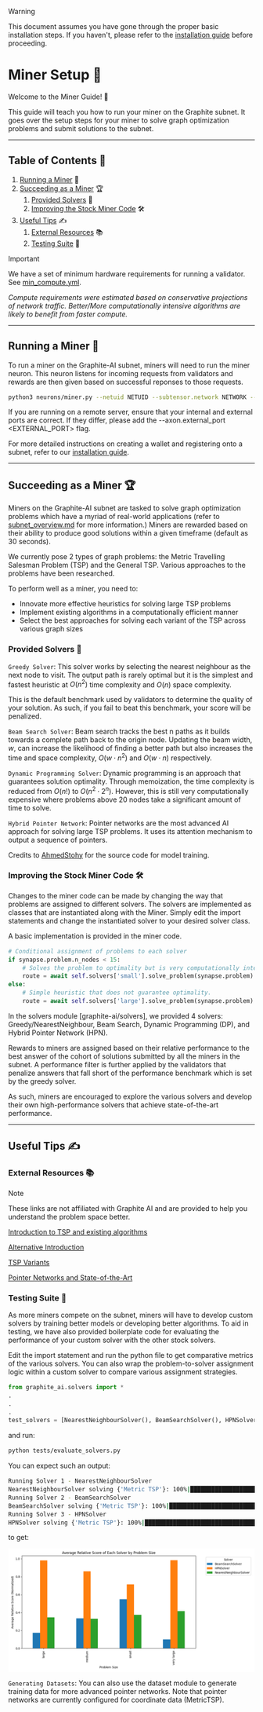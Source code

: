 > [!WARNING]  
> This document assumes you have gone through the proper basic installation steps. If you haven't, please refer to the [installation guide](./installation.md) before proceeding.

# Miner Setup 📜

Welcome to the Miner Guide! 🎉

This guide will teach you how to run your miner on the Graphite subnet. It goes over the setup steps for your miner to solve graph optimization problems and submit solutions to the subnet.

<hr>

## Table of Contents 📑
<!-- 
1. [Setup](#setup) 📋
    1. [Clone the repository](#clone-the-repository) 📂
    2. [Install the python dependencies](#install-the-python-dependencies) 🐍 -->
1. [Running a Miner](#running-a-miner) 🏃
2. [Succeeding as a Miner](#succeeding-as-a-miner) 🏆
    1. [Provided Solvers](#provided-solvers) 🧠
    2. [Improving the Stock Miner Code](#improving-the-stock-miner-code) 🛠️
3. [Useful Tips](#useful-tips) ✍
    1. [External Resources](#external-resources) 📚
    2. [Testing Suite](#testing-suite) 🧪

<!-- <a id="setup"></a>

## Setup 📋 -->

> [!IMPORTANT]
We have a set of minimum hardware requirements for running a validator. See [min_compute.yml](../min_compute.yml).

_Compute requirements were estimated based on conservative projections of network traffic. Better/More computationally intensive algorithms are likely to benefit from faster compute._

<!-- <a id="clone-the-repository"></a>

### Clone the repository 📂
```bash
git clone #TODO replace with the actual repository link
cd graphite-ai-subnet
```

<a id="install-the-python-dependencies"></a>

### Install the python dependencies 🐍
Optional: Install the python dependencies in a virtual environment by running
```bash
python3 -m venv <your_environment_name>
```
Ensure you have an appropriate python version using (version >= 3.10)
```bash
python --version
```
Install the necessary libraries. Refer to requirements.txt for the list of required packages.
```bash
pip install --upgrade pip
pip install -e .
``` -->

<hr>

<a id="running-a-miner"></a>

## Running a Miner 🏃
To run a miner on the Graphite-AI subnet, miners will need to run the miner neuron. This neuron listens for incoming requests from validators and rewards are then given based on successful reponses to those requests.

```bash
python3 neurons/miner.py --netuid NETUID --subtensor.network NETWORK --wallet.name NAME --wallet.hotkey HOTKEY --logging.trace --axon.port PORT
```
If you are running on a remote server, ensure that your internal and external ports are correct. If they differ, please add the --axon.external_port <EXTERNAL_PORT> flag.

For more detailed instructions on creating a wallet and registering onto a subnet, refer to our [installation guide](./installation.md).

<hr>

<a id="succeeding-as-a-miner"></a>

## Succeeding as a Miner 🏆

Miners on the Graphite-AI subnet are tasked to solve graph optimization problems which have a myriad of real-world applications (refer to [subnet_overview.md](./subnet_overview.md) for more information.) Miners are rewarded based on their ability to produce good solutions within a given timeframe (default as 30 seconds).

We currently pose 2 types of graph problems: the Metric Travelling Salesman Problem (TSP) and the General TSP. Various approaches to the problems have been researched. 

To perform well as a miner, you need to:
- Innovate more effective heuristics for solving large TSP problems 
- Implement existing algorithms in a computationally efficient manner
- Select the best approaches for solving each variant of the TSP across various graph sizes

<a id="provided-solvers"></a>

### Provided Solvers 🧠

`Greedy Solver`:
This solver works by selecting the nearest neighbour as the next node to visit. The output path is rarely optimal but it is the simplest and fastest heuristic at $O(n^2)$ time complexity and $O(n)$ space complexity.

This is the default benchmark used by validators to determine the quality of your solution. As such, if you fail to beat this benchmark, your score will be penalized.

`Beam Search Solver`:
Beam search tracks the best n paths as it builds towards a complete path back to the origin node. Updating the beam width, $w$, can increase the likelihood of finding a better path but also increases the time and space complexity, $O(w \cdot n^2)$ and $O(w \cdot n)$ respectively.

`Dynamic Programming Solver`:
Dynamic programming is an approach that guarantees solution optimality. Through memoization, the time complexity is reduced from $O(n!)$ to $O(n^2 \cdot 2^n)$. However, this is still very computationally expensive where problems above 20 nodes take a significant amount of time to solve.

`Hybrid Pointer Network`:
Pointer networks are the most advanced AI approach for solving large TSP problems. It uses its attention mechanism to output a sequence of pointers.

Credits to [AhmedStohy](https://github.com/AhmedStohy/Hybrid-Pointer-Networks) for the source code for model training.

<a id="improving-the-stock-miner-code"></a>

### Improving the Stock Miner Code 🛠️
Changes to the miner code can be made by changing the way that problems are assigned to different solvers. The solvers are implemented as classes that are instantiated along with the Miner. Simply edit the import statements and change the instantiated solver to your desired solver class.

A basic implementation is provided in the miner code. 

```python
# Conditional assignment of problems to each solver
if synapse.problem.n_nodes < 15:
    # Solves the problem to optimality but is very computationally intensive
    route = await self.solvers['small'].solve_problem(synapse.problem)
else:
    # Simple heuristic that does not guarantee optimality. 
    route = await self.solvers['large'].solve_problem(synapse.problem)
```

In the solvers module [graphite-ai/solvers], we provided 4 solvers: Greedy/NearestNeighbour, Beam Search, Dynamic Programming (DP), and Hybrid Pointer Network (HPN).

Rewards to miners are assigned based on their relative performance to the best answer of the cohort of solutions submitted by all the miners in the subnet. A performance filter is further applied by the validators that penalize answers that fall short of the performance benchmark which is set by the greedy solver.

As such, miners are encouraged to explore the various solvers and develop their own high-performance solvers that achieve state-of-the-art performance.

<hr>

<a id="useful-tips"></a>

## Useful Tips ✍

<a id="external-resources"></a>

### External Resources 📚

> [!NOTE]
> These links are not affiliated with Graphite AI and are provided to help you understand the problem space better.

[Introduction to TSP and existing algorithms](https://youtu.be/GiDsjIBOVoA?si=gJPiA0d9qT6SRvNU)

[Alternative Introduction](https://trackobit.com/blog/what-is-a-traveling-salesman-problem-explained)

[TSP Variants](https://www.comp.nus.edu.sg/~stevenha/cs4234/lectures/04.TSP.pdf)

[Pointer Networks and State-of-the-Art](https://arxiv.org/pdf/2103.03012)

<a id="testing-suite"></a>

### Testing Suite 🧪
As more miners compete on the subnet, miners will have to develop custom solvers by training better models or developing better algorithms. To aid in testing, we have also provided boilerplate code for evaluating the performance of your custom solver with the other stock solvers.

Edit the import statement and run the python file to get comparative metrics of the various solvers. You can also wrap the problem-to-solver assignment logic within a custom solver to compare various assignment strategies.

```python
from graphite_ai.solvers import *
.
.
.
test_solvers = [NearestNeighbourSolver(), BeamSearchSolver(), HPNSolver()] # add more solver instances
```
and run:
```bash
python tests/evaluate_solvers.py
```
You can expect such an output:
```bash
Running Solver 1 - NearestNeighbourSolver
NearestNeighbourSolver solving {'Metric TSP'}: 100%|█████████████████████████████████████████████████████████████████████████████████| 1000/1000 [00:00<00:00, 2639.82it/s]
Running Solver 2 - BeamSearchSolver
BeamSearchSolver solving {'Metric TSP'}: 100%|████████████████████████████████████████████████████████████████████████████████████████| 1000/1000 [00:07<00:00, 134.16it/s]
Running Solver 3 - HPNSolver
HPNSolver solving {'Metric TSP'}: 100%|████████████████████████████████████████████████████████████████████████████████████████████████| 1000/1000 [00:54<00:00, 18.35it/s]
```
to get:

<div style="display:flex; justify-content:center;">
<img src="../tests/evaluation_results/relative_score.png" alt="Example of Relative Scores" style='width: 100%; height: auto;'>
</div>

`Generating Datasets`: You can also use the dataset module to generate training data for more advanced pointer networks. Note that pointer networks are currently configured for coordinate data (MetricTSP).
